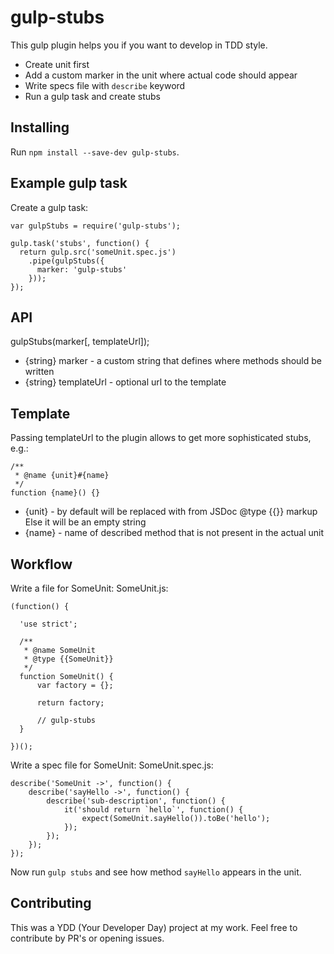 # gulp-stubs

This gulp plugin helps you if you want to develop in TDD style.

* Create unit first
* Add a custom marker in the unit where actual code should appear
* Write specs file with `describe` keyword
* Run a gulp task and create stubs

## Installing

Run `npm install --save-dev gulp-stubs`.

## Example gulp task

Create a gulp task:
```
var gulpStubs = require('gulp-stubs');

gulp.task('stubs', function() {
  return gulp.src('someUnit.spec.js')
    .pipe(gulpStubs({
      marker: 'gulp-stubs'
    }));
});
```

## API
gulpStubs(marker[, templateUrl]);
* {string} marker - a custom string that defines where methods should be written
* {string} templateUrl - optional url to the template
 
## Template
Passing templateUrl to the plugin allows to get more sophisticated stubs, e.g.:
```
/**
 * @name {unit}#{name}
 */
function {name}() {}
```

* {unit} - by default will be replaced with <name> from JSDoc @type {{<name>}} markup
Else it will be an empty string
* {name} - name of described method that is not present in the actual unit

## Workflow

Write a file for SomeUnit: SomeUnit.js:
```
(function() {

  'use strict';
  
  /**
   * @name SomeUnit
   * @type {{SomeUnit}}
   */
  function SomeUnit() {
      var factory = {};
      
      return factory;
      
      // gulp-stubs
  }

})();

```

Write a spec file for SomeUnit: SomeUnit.spec.js:

```
describe('SomeUnit ->', function() {
    describe('sayHello ->', function() {
        describe('sub-description', function() {
            it('should return `hello`', function() {
                expect(SomeUnit.sayHello()).toBe('hello');
            });
        });
    });
});
```

Now run `gulp stubs` and see how method `sayHello` appears in the unit.

## Contributing
This was a YDD (Your Developer Day) project at my work.
Feel free to contribute by PR's or opening issues.
